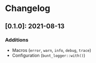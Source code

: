 # Changelog

## [0.1.0]: 2021-08-13

### Additions

-   Macros (`error`, `warn`, `info`, `debug`, `trace`)
-   Configuration (`bunt_logger::with()`)
